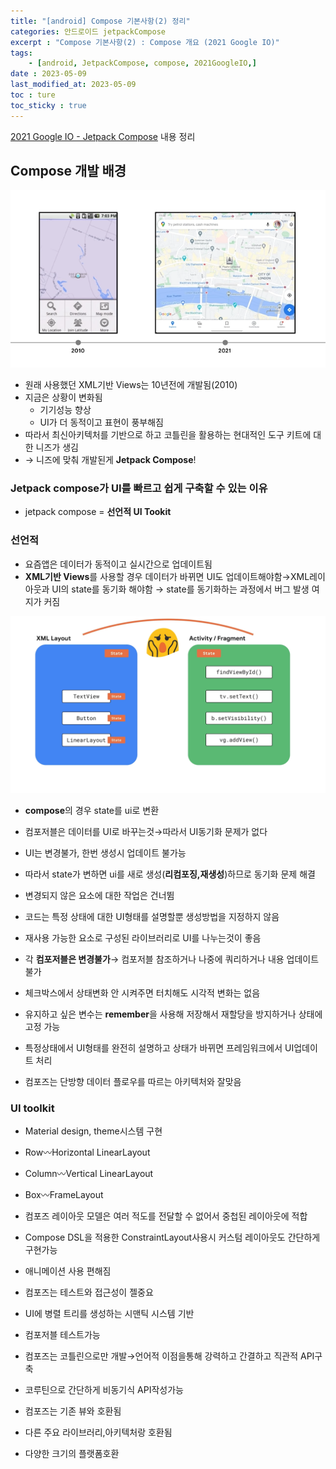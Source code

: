 ```yaml
---
title: "[android] Compose 기본사항(2) 정리"
categories: 안드로이드 jetpackCompose
excerpt : "Compose 기본사항(2) : Compose 개요 (2021 Google IO)"
tags:
    - [android, JetpackCompose, compose, 2021GoogleIO,]
date : 2023-05-09
last_modified_at: 2023-05-09
toc : ture
toc_sticky : true
---
```

[2021 Google IO - Jetpack Compose](https://youtu.be/7Mf2175h3RQ) 
내용 정리

## Compose 개발 배경

<img src="/assets/image/android/230509-android-compose_essential(2)_compose_outline/2023_google_IO_view_history.png">

- 원래 사용했던 XML기반 Views는 10년전에 개발됨(2010)
- 지금은 상황이 변화됨
    - 기기성능 향상
    - UI가 더 동적이고 표현이 풍부해짐
- 따라서 최신아키텍처를 기반으로 하고 코틀린을 활용하는 현대적인 도구 키트에 대한 니즈가 생김
- → 니즈에 맞춰 개발된게 **Jetpack Compose**!

### Jetpack compose가 UI를 빠르고 쉽게 구축할 수 있는 이유

- jetpack compose = **선언적 UI Tookit**

### 선언적

- 요즘앱은 데이터가 동적이고 실시간으로 업데이트됨
- **XML기반 Views**를 사용할 경우 데이터가 바뀌면 UI도 업데이트해야함→XML레이아웃과 UI의 state를 동기화 해야함 → state를 동기화하는 과정에서 버그 발생 여지가 커짐

<img src="/assets/image/android/230509-android-compose_essential(2)_compose_outline/2023_google_IO_views.png">

- **compose**의 경우 state를 ui로 변환
- 컴포저블은 데이터를 UI로 바꾸는것→따라서 UI동기화 문제가 없다
- UI는 변경불가, 한번 생성시 업데이트 불가능
- 따라서 state가 변하면 ui를 새로 생성(**리컴포징,재생성**)하므로 동기화 문제 해결
- 변경되지 않은 요소에 대한 작업은 건너뜀
- 코드는 특정 상태에 대한 UI형태를 설명할뿐 생성방법을 지정하지 않음
- 재사용 가능한 요소로 구성된 라이브러리로 UI를 나누는것이 좋음
- 각 **컴포저블은 변경불가**→ 컴포저블 참조하거나 나중에 쿼리하거나 내용 업데이트 불가
- 체크박스에서 상태변화 안 시켜주면 터치해도 시각적 변화는 없음
- 유지하고 싶은 변수는 **remember**을 사용해 저장해서 재할당을 방지하거나 상태에 고정 가능

- 특정상태에서 UI형태를 완전히 설명하고 상태가 바뀌면 프레임워크에서 UI업데이트 처리
- 컴포즈는 단방향 데이터 플로우를 따르는 아키텍처와 잘맞음

### UI toolkit

- Material design, theme시스템 구현

- Row〰️Horizontal LinearLayout
- Column〰️Vertical LinearLayout
- Box〰️FrameLayout

- 컴포즈 레이아웃 모델은 여러 적도를 전달할 수 없어서 중첩된 레이아웃에 적합
- Compose DSL을 적용한 ConstraintLayout사용시 커스텀 레이아웃도 간단하게 구현가능
- 애니메이션 사용 편해짐
- 컴포즈는 테스트와 접근성이 젤중요
- UI에 병렬 트리를 생성하는 시맨틱 시스템 기반
- 컴포저블 테스트가능
- 컴포즈는 코틀린으로만 개발→언어적 이점을통해 강력하고 간결하고 직관적 API구축
- 코루틴으로 간단하게 비동기식 API작성가능
- 컴포즈는 기존 뷰와 호환됨
- 다른 주요 라이브러리,아키텍처랑 호환됨
- 다양한 크기의 플랫폼호환